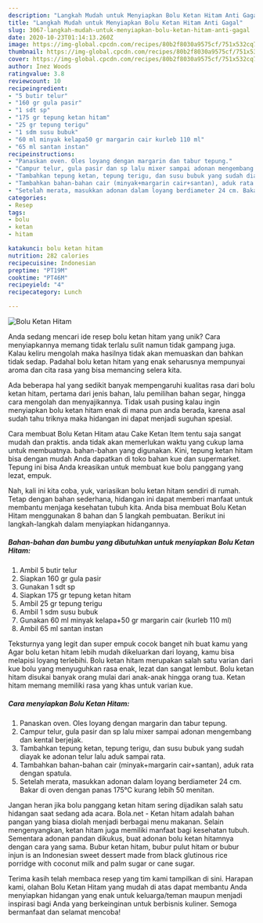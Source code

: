 ```yaml
---
description: "Langkah Mudah untuk Menyiapkan Bolu Ketan Hitam Anti Gagal"
title: "Langkah Mudah untuk Menyiapkan Bolu Ketan Hitam Anti Gagal"
slug: 3067-langkah-mudah-untuk-menyiapkan-bolu-ketan-hitam-anti-gagal
date: 2020-10-23T01:14:13.260Z
image: https://img-global.cpcdn.com/recipes/80b2f8030a9575cf/751x532cq70/bolu-ketan-hitam-foto-resep-utama.jpg
thumbnail: https://img-global.cpcdn.com/recipes/80b2f8030a9575cf/751x532cq70/bolu-ketan-hitam-foto-resep-utama.jpg
cover: https://img-global.cpcdn.com/recipes/80b2f8030a9575cf/751x532cq70/bolu-ketan-hitam-foto-resep-utama.jpg
author: Inez Woods
ratingvalue: 3.8
reviewcount: 10
recipeingredient:
- "5 butir telur"
- "160 gr gula pasir"
- "1 sdt sp"
- "175 gr tepung ketan hitam"
- "25 gr tepung terigu"
- "1 sdm susu bubuk"
- "60 ml minyak kelapa50 gr margarin cair kurleb 110 ml"
- "65 ml santan instan"
recipeinstructions:
- "Panaskan oven. Oles loyang dengan margarin dan tabur tepung."
- "Campur telur, gula pasir dan sp lalu mixer sampai adonan mengembang dan kental berjejak."
- "Tambahkan tepung ketan, tepung terigu, dan susu bubuk yang sudah diayak ke adonan telur lalu aduk sampai rata."
- "Tambahkan bahan-bahan cair (minyak+margarin cair+santan), aduk rata dengan spatula."
- "Setelah merata, masukkan adonan dalam loyang berdiameter 24 cm. Bakar di oven dengan panas 175°C kurang lebih 50 menitan."
categories:
- Resep
tags:
- bolu
- ketan
- hitam

katakunci: bolu ketan hitam 
nutrition: 282 calories
recipecuisine: Indonesian
preptime: "PT19M"
cooktime: "PT46M"
recipeyield: "4"
recipecategory: Lunch

---
```



![Bolu Ketan Hitam](https://img-global.cpcdn.com/recipes/80b2f8030a9575cf/751x532cq70/bolu-ketan-hitam-foto-resep-utama.jpg)

Anda sedang mencari ide resep bolu ketan hitam yang unik? Cara menyiapkannya memang tidak terlalu sulit namun tidak gampang juga. Kalau keliru mengolah maka hasilnya tidak akan memuaskan dan bahkan tidak sedap. Padahal bolu ketan hitam yang enak seharusnya mempunyai aroma dan cita rasa yang bisa memancing selera kita.

Ada beberapa hal yang sedikit banyak mempengaruhi kualitas rasa dari bolu ketan hitam, pertama dari jenis bahan, lalu pemilihan bahan segar, hingga cara mengolah dan menyajikannya. Tidak usah pusing kalau ingin menyiapkan bolu ketan hitam enak di mana pun anda berada, karena asal sudah tahu triknya maka hidangan ini dapat menjadi suguhan spesial.

Cara membuat Bolu Ketan Hitam atau Cake Ketan Item tentu saja sangat mudah dan praktis. anda tidak akan memerlukan waktu yang cukup lama untuk membuatnya. bahan-bahan yang digunakan. Kini, tepung ketan hitam bisa dengan mudah Anda dapatkan di toko bahan kue dan supermarket. Tepung ini bisa Anda kreasikan untuk membuat kue bolu panggang yang lezat, empuk.


Nah, kali ini kita coba, yuk, variasikan bolu ketan hitam sendiri di rumah. Tetap dengan bahan sederhana, hidangan ini dapat memberi manfaat untuk membantu menjaga kesehatan tubuh kita. Anda bisa membuat Bolu Ketan Hitam menggunakan 8 bahan dan 5 langkah pembuatan. Berikut ini langkah-langkah dalam menyiapkan hidangannya.

<!--inarticleads1-->

##### Bahan-bahan dan bumbu yang dibutuhkan untuk menyiapkan Bolu Ketan Hitam:

1. Ambil 5 butir telur
1. Siapkan 160 gr gula pasir
1. Gunakan 1 sdt sp
1. Siapkan 175 gr tepung ketan hitam
1. Ambil 25 gr tepung terigu
1. Ambil 1 sdm susu bubuk
1. Gunakan 60 ml minyak kelapa+50 gr margarin cair (kurleb 110 ml)
1. Ambil 65 ml santan instan


Teksturnya yang legit dan super empuk cocok banget nih buat kamu yang Agar bolu ketan hitam lebih mudah dikeluarkan dari loyang, kamu bisa melapisi loyang terlebihi. Bolu ketan hitam merupakan salah satu varian dari kue bolu yang menyuguhkan rasa enak, lezat dan sangat lembut. Bolu ketan hitam disukai banyak orang mulai dari anak-anak hingga orang tua. Ketan hitam memang memiliki rasa yang khas untuk varian kue. 

<!--inarticleads2-->

##### Cara menyiapkan Bolu Ketan Hitam:

1. Panaskan oven. Oles loyang dengan margarin dan tabur tepung.
1. Campur telur, gula pasir dan sp lalu mixer sampai adonan mengembang dan kental berjejak.
1. Tambahkan tepung ketan, tepung terigu, dan susu bubuk yang sudah diayak ke adonan telur lalu aduk sampai rata.
1. Tambahkan bahan-bahan cair (minyak+margarin cair+santan), aduk rata dengan spatula.
1. Setelah merata, masukkan adonan dalam loyang berdiameter 24 cm. Bakar di oven dengan panas 175°C kurang lebih 50 menitan.


Jangan heran jika bolu panggang ketan hitam sering dijadikan salah satu hidangan saat sedang ada acara. Bola.net - Ketan hitam adalah bahan pangan yang biasa diolah menjadi berbagai menu makanan. Selain mengenyangkan, ketan hitam juga memiliki manfaat bagi kesehatan tubuh. Sementara adonan pandan dikukus, buat adonan bolu ketan hitamnya dengan cara yang sama. Bubur ketan hitam, bubur pulut hitam or bubur injun is an Indonesian sweet dessert made from black glutinous rice porridge with coconut milk and palm sugar or cane sugar. 

Terima kasih telah membaca resep yang tim kami tampilkan di sini. Harapan kami, olahan Bolu Ketan Hitam yang mudah di atas dapat membantu Anda menyiapkan hidangan yang enak untuk keluarga/teman maupun menjadi inspirasi bagi Anda yang berkeinginan untuk berbisnis kuliner. Semoga bermanfaat dan selamat mencoba!
